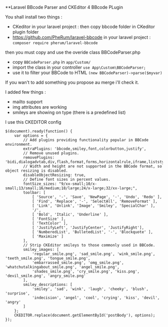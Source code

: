 **Laravel BBcode Parser and CKEditor 4 BBcode PLugin

You shall install two things :

- CKeditor in your laravel project : then copy bbcode folder in CKeditor plugin folder
- https://github.com/PheRum/laravel-bbcode in your laravel project : ```composer require pherum/laravel-bbcode```

then you must copy and use the overide class BBCodeParser.php
- copy ```BBCodeParser.php``` in ```app/Custom/```
- import the class in your controller ```use App\Custom\BBCodeParser;```
- use it to filter your BBCode to HTML ```(new BBCodeParser)->parse($myvar)```

If you wan't to add something you propose au merge i'll check it.

I added few things :
- mailto support
- img attributes are working
- smileys are showing on type (there is a predefined list)

I use this CKEDITOR config

    $(document).ready(function() {
        var options = {
            // Add plugins providing functionality popular in BBCode environment.
            extraPlugins: 'bbcode,smiley,font,colorbutton,justify',
            // Remove unused plugins.
            removePlugins: 'bidi,dialogadvtab,div,flash,format,forms,horizontalrule,iframe,liststyle,pagebreak,showborders,stylescombo,table,tableselection,tabletools,templates',
            // Width and height are not supported in the BBCode format, so object resizing is disabled.
            disableObjectResizing: true,
            // Define font sizes in percent values.
            fontSize_sizes: "9/xx-small;10/x-small;13/small;16/medium;18/large;24/x-large;32/xx-large;",
            toolbar: [
                [ 'Source', '-', 'Save', 'NewPage', '-', 'Undo', 'Redo' ],
                [ 'Find', 'Replace', '-', 'SelectAll', 'RemoveFormat' ],
                [ 'Link', 'Unlink', 'Image', 'Smiley', 'SpecialChar' ],
                '/',
                [ 'Bold', 'Italic', 'Underline' ],
                [ 'FontSize' ],
                [ 'TextColor' ],
                [ 'JustifyLeft', 'JustifyCenter', 'JustifyRight'],
                [ 'NumberedList', 'BulletedList', '-', 'Blockquote' ],
                [ 'Maximize' ]
            ],
            // Strip CKEditor smileys to those commonly used in BBCode.
            smiley_images: [
                'regular_smile.png', 'sad_smile.png', 'wink_smile.png', 'teeth_smile.png', 'tongue_smile.png',
                'embarrassed_smile.png', 'omg_smile.png', 'whatchutalkingabout_smile.png', 'angel_smile.png',
                'shades_smile.png', 'cry_smile.png', 'kiss.png', 'devil_smile.png', 'angry_smile.png'
            ],
            smiley_descriptions: [
                'smiley', 'sad', 'wink', 'laugh', 'cheeky', 'blush', 'surprise',
                'indecision', 'angel', 'cool', 'crying', 'kiss', 'devil', 'angry'
            ]
        };
        CKEDITOR.replace(document.getElementById('postBody'), options);
    });
